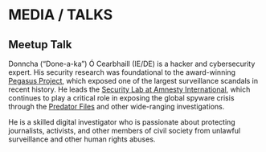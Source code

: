 # MEDIA / TALKS

## Meetup Talk

Donncha (“Done-a-ka”) Ó Cearbhaill (IE/DE) is a hacker and cybersecurity expert. His security research was foundational to the award-winning [Pegasus Project](https://example.com/pegasus-project), which exposed one of the largest surveillance scandals in recent history. He leads the [Security Lab at Amnesty International](https://example.com/security-lab), which continues to play a critical role in exposing the global spyware crisis through the [Predator Files](https://example.com/predator-files) and other wide-ranging investigations.

He is a skilled digital investigator who is passionate about protecting journalists, activists, and other members of civil society from unlawful surveillance and other human rights abuses.
